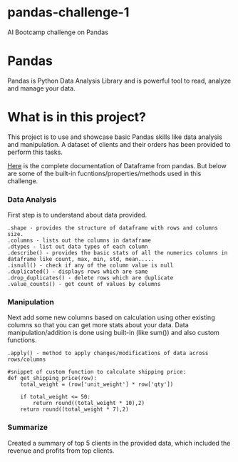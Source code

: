 # pandas-challenge-1
AI Bootcamp challenge on Pandas 

# Pandas
Pandas is Python Data Analysis Library and is powerful tool to read, analyze and manage your data. 

# What is in this project?
This project is to use and showcase basic Pandas skills like data analysis and manipulation. A dataset of clients and their orders has been provided to perform this tasks.

[Here](https://pandas.pydata.org/docs/reference/frame.html) is the complete documentation of Dataframe from pandas. But below are some of the built-in fucntions/properties/methods used in this challenge.

### Data Analysis
First step is to understand about data provided. 

```
.shape - provides the structure of dataframe with rows and columns size.
.columns - lists out the columns in dataframe
.dtypes - list out data types of each column
.describe() - provides the basic stats of all the numerics columns in dataframe like count, max, min, std, mean.....
.isnull() - check if any of the column value is null
.duplicated() - displays rows which are same
.drop_duplicates() - delete rows which are duplicate
.value_counts() - get count of values by columns
```

### Manipulation
Next add some new columns based on calculation using other existing columns so that you can get more stats about your data.
Data manipulation/addition is done using built-in (like sum()) and also custom functions.

```
.apply() - method to apply changes/modifications of data across rows/columns

#snippet of custom function to calculate shipping price:
def get_shipping_price(row):
    total_weight = (row['unit_weight'] * row['qty'])
    
    if total_weight <= 50:
        return round((total_weight * 10),2)
    return round((total_weight * 7),2)
```

### Summarize
Created a summary of top 5 clients in the provided data, which included the revenue and profits from top clients. 
